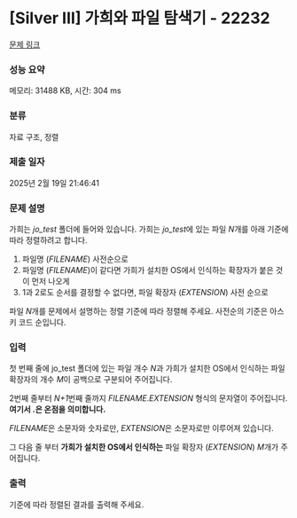 # [Silver III] 가희와 파일 탐색기 - 22232 

[문제 링크](https://www.acmicpc.net/problem/22232) 

### 성능 요약

메모리: 31488 KB, 시간: 304 ms

### 분류

자료 구조, 정렬

### 제출 일자

2025년 2월 19일 21:46:41

### 문제 설명

<p>가희는 <em>jo_test</em> 폴더에 들어와 있습니다. 가희는 <em>jo_test</em>에 있는 파일 <em>N</em>개를 아래 기준에 따라 정렬하려고 합니다.</p>

<ol>
	<li>파일명 (<em>FILENAME</em>) 사전순으로</li>
	<li>파일명 (<em>FILENAME</em>)이 같다면 가희가 설치한 OS에서 인식하는 확장자가 붙은 것이 먼저 나오게</li>
	<li>1과 2로도 순서를 결정할 수 없다면, 파일 확장자 (<em>EXTENSION</em>) 사전 순으로</li>
</ol>

<p>파일 <em>N</em>개를 문제에서 설명하는 정렬 기준에 따라 정렬해 주세요. 사전순의 기준은 아스키 코드 순입니다.</p>

### 입력 

 <p>첫 번째 줄에 jo_test 폴더에 있는 파일 개수 <em>N</em>과 가희가 설치한 OS에서 인식하는 파일 확장자의 개수 <em>M</em>이 공백으로 구분되어 주어집니다.</p>

<p>2번째 줄부터 <em>N+1</em>번째 줄까지 <em>FILENAME</em>.<em>EXTENSION </em>형식의 문자열이 주어집니다. <strong>여기서 .은 온점을 의미합니다.</strong></p>

<p><em>FILENAME</em>은 소문자와 숫자로만, <em>EXTENSION</em>은 소문자로만 이루어져 있습니다.</p>

<p>그 다음 줄 부터 <strong>가희가 설치한 OS에서 인식하는</strong> 파일 확장자 (<em>EXTENSION</em>) <em>M</em>개가 주어집니다.</p>

### 출력 

 <p>기준에 따라 정렬된 결과를 출력해 주세요.</p>

